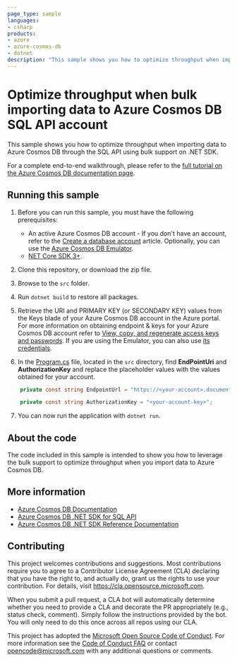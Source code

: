 ```yaml
---
page_type: sample
languages:
- csharp
products:
- azure
- azure-cosmos-db
- dotnet
description: "This sample shows you how to optimize throughput when importing data to Azure Cosmos DB through the SQL API using bulk support on .NET SDK"
---
```


# Optimize throughput when bulk importing data to Azure Cosmos DB SQL API account

This sample shows you how to optimize throughput when importing data to Azure Cosmos DB through the SQL API using bulk support on .NET SDK.

For a complete end-to-end walkthrough, please refer to the [full tutorial on the Azure Cosmos DB documentation page](https://aka.ms/CosmosDotnetBulkSupport).

## Running this sample

1. Before you can run this sample, you must have the following prerequisites:
	- An active Azure Cosmos DB account - If you don't have an account, refer to the [Create a database account](https://docs.microsoft.com/azure/cosmos-db/create-sql-api-dotnet#create-a-database-account) article. Optionally, you can use the [Azure Cosmos DB Emulator](https://docs.microsoft.com/azure/cosmos-db/local-emulator).
	- [NET Core SDK 3+](https://dotnet.microsoft.com/download).

1. Clone this repository, or download the zip file.

1. Browse to the `src` folder.

1. Run `dotnet build` to restore all packages.

1. Retrieve the URI and PRIMARY KEY (or SECONDARY KEY) values from the Keys blade of your Azure Cosmos DB account in the Azure portal. For more information on obtaining endpoint & keys for your Azure Cosmos DB account refer to [View, copy, and regenerate access keys and passwords](https://docs.microsoft.com/en-us/azure/cosmos-db/manage-account#keys). If you are using the Emulator, you can also use [its credentials](https://docs.microsoft.com/azure/cosmos-db/local-emulator#authenticating-requests).

1. In the [Program.cs](.\src\Program.cs) file, located in the `src` directory, find **EndPointUri** and **AuthorizationKey** and replace the placeholder values with the values obtained for your account.

```csharp
    private const string EndpointUrl = "https://<your-account>.documents.azure.com:443/";

    private const string AuthorizationKey = "<your-account-key>";
```

7. You can now run the application with `dotnet run`.

## About the code
The code included in this sample is intended to show you how to leverage the bulk support to optimize throughput when you import data to Azure Cosmos DB.

## More information

- [Azure Cosmos DB Documentation](https://docs.microsoft.com/azure/cosmos-db/index)
- [Azure Cosmos DB .NET SDK for SQL API](https://docs.microsoft.com/azure/cosmos-db/sql-api-sdk-dotnet)
- [Azure Cosmos DB .NET SDK Reference Documentation](https://docs.microsoft.com/dotnet/api/overview/azure/cosmosdb?view=azure-dotnet)

## Contributing

This project welcomes contributions and suggestions.  Most contributions require you to agree to a
Contributor License Agreement (CLA) declaring that you have the right to, and actually do, grant us
the rights to use your contribution. For details, visit https://cla.opensource.microsoft.com.

When you submit a pull request, a CLA bot will automatically determine whether you need to provide
a CLA and decorate the PR appropriately (e.g., status check, comment). Simply follow the instructions
provided by the bot. You will only need to do this once across all repos using our CLA.

This project has adopted the [Microsoft Open Source Code of Conduct](https://opensource.microsoft.com/codeofconduct/).
For more information see the [Code of Conduct FAQ](https://opensource.microsoft.com/codeofconduct/faq/) or
contact [opencode@microsoft.com](mailto:opencode@microsoft.com) with any additional questions or comments.
